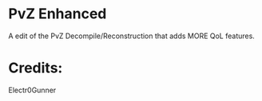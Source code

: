 # PvZ Enhanced
A edit of the PvZ Decompile/Reconstruction that adds MORE QoL features.

# Credits:
Electr0Gunner
